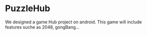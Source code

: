 # PuzzleHub
We designed a game Hub project on android. This game will include features suche as 2048, gongBang...
